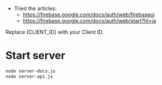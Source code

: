 - Tried the articles:
  - https://firebase.google.com/docs/auth/web/firebaseui
  - https://firebase.google.com/docs/auth/web/start?hl=ja

Replace {CLIENT_ID} with your Client ID.

# Start server
```sh
node server-docs.js
node server-api.js
```
